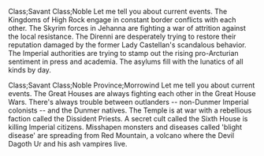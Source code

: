 Class;Savant Class;Noble
Let me tell you about current events. The Kingdoms of High Rock engage in constant border conflicts with each other. The Skyrim forces in Jehanna are fighting a war of attrition against the local resistance. The Direnni are desperately trying to restore their reputation damaged by the former Lady Castellan's scandalous behavior. The Imperial authorities are trying to stamp out the rising pro-Arcturian sentiment in press and academia. The asylums fill with the lunatics of all kinds by day.

Class;Savant Class;Noble Province;Morrowind
Let me tell you about current events. The Great Houses are always fighting each other in the Great House Wars. There's always trouble between outlanders -- non-Dunmer Imperial colonists -- and the Dunmer natives. The Temple is at war with a rebellious faction called the Dissident Priests. A secret cult called the Sixth House is killing Imperial citizens. Misshapen monsters and diseases called 'blight disease' are spreading from Red Mountain, a volcano where the Devil Dagoth Ur and his ash vampires live.